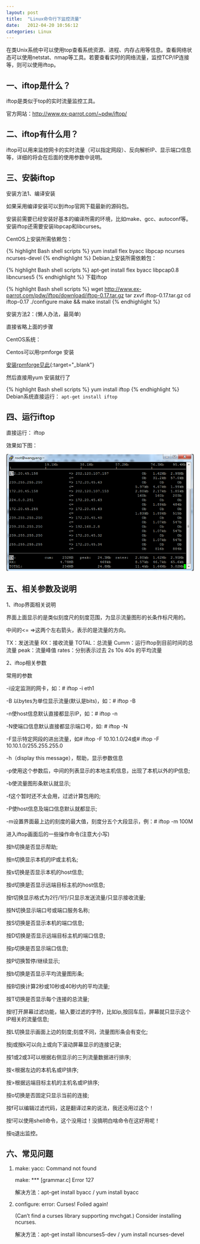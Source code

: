```yaml
---
layout: post
title:  "Linux命令行下监控流量"
date:   2012-04-20 10:56:12
categories: Linux
---
```

在类Unix系统中可以使用top查看系统资源、进程、内存占用等信息。查看网络状态可以使用netstat、nmap等工具。若要查看实时的网络流量，监控TCP/IP连接等，则可以使用iftop。

## 一、iftop是什么？

iftop是类似于top的实时流量监控工具。

官方网站：http://www.ex-parrot.com/~pdw/iftop/

## 二、iftop有什么用？

iftop可以用来监控网卡的实时流量（可以指定网段）、反向解析IP、显示端口信息等，详细的将会在后面的使用参数中说明。

## 三、安装iftop

安装方法1、编译安装

如果采用编译安装可以到iftop官网下载最新的源码包。

安装前需要已经安装好基本的编译所需的环境，比如make、gcc、autoconf等。安装iftop还需要安装libpcap和libcurses。

CentOS上安装所需依赖包：

{% highlight Bash shell scripts %}
yum install flex byacc  libpcap ncurses ncurses-devel
{% endhighlight %}
Debian上安装所需依赖包：

{% highlight Bash shell scripts %}
apt-get install flex byacc  libpcap0.8 libncurses5
{% endhighlight %}
下载iftop

{% highlight Bash shell scripts %}
wget http://www.ex-parrot.com/pdw/iftop/download/iftop-0.17.tar.gz
tar zxvf iftop-0.17.tar.gz
cd iftop-0.17
./configure
make && make install
{% endhighlight %}

安装方法2：(懒人办法，最简单)

直接省略上面的步骤

CentOS系统：

Centos可以用rpmforge 安装

[安装rpmforge见此](http://wiki.centos.org/AdditionalResources/Repositories/RPMForge){:target="_blank"}

然后直接用yum 安装就行了

{% highlight Bash shell scripts %}
yum install iftop
{% endhighlight %}
Debian系统直接运行： `apt-get install iftop`

## 四、运行iftop

直接运行： iftop

效果如下图：

![20120420214954](/uploads/2012/04/20120420214954.png)

## 五、相关参数及说明

1、iftop界面相关说明

界面上面显示的是类似刻度尺的刻度范围，为显示流量图形的长条作标尺用的。

中间的<= =>这两个左右箭头，表示的是流量的方向。

TX：发送流量
RX：接收流量
TOTAL：总流量
Cumm：运行iftop到目前时间的总流量
peak：流量峰值
rates：分别表示过去 2s 10s 40s 的平均流量

2、iftop相关参数

常用的参数

-i设定监测的网卡，如：# iftop -i eth1

-B 以bytes为单位显示流量(默认是bits)，如：# iftop -B

-n使host信息默认直接都显示IP，如：# iftop -n

-N使端口信息默认直接都显示端口号，如: # iftop -N

-F显示特定网段的进出流量，如# iftop -F 10.10.1.0/24或# iftop -F 10.10.1.0/255.255.255.0

-h（display this message），帮助，显示参数信息

-p使用这个参数后，中间的列表显示的本地主机信息，出现了本机以外的IP信息;

-b使流量图形条默认就显示;

-f这个暂时还不太会用，过滤计算包用的;

-P使host信息及端口信息默认就都显示;

-m设置界面最上边的刻度的最大值，刻度分五个大段显示，例：# iftop -m 100M

进入iftop画面后的一些操作命令(注意大小写)

按h切换是否显示帮助;

按n切换显示本机的IP或主机名;

按s切换是否显示本机的host信息;

按d切换是否显示远端目标主机的host信息;

按t切换显示格式为2行/1行/只显示发送流量/只显示接收流量;

按N切换显示端口号或端口服务名称;

按S切换是否显示本机的端口信息;

按D切换是否显示远端目标主机的端口信息;

按p切换是否显示端口信息;

按P切换暂停/继续显示;

按b切换是否显示平均流量图形条;

按B切换计算2秒或10秒或40秒内的平均流量;

按T切换是否显示每个连接的总流量;

按l打开屏幕过滤功能，输入要过滤的字符，比如ip,按回车后，屏幕就只显示这个IP相关的流量信息;

按L切换显示画面上边的刻度;刻度不同，流量图形条会有变化;

按j或按k可以向上或向下滚动屏幕显示的连接记录;

按1或2或3可以根据右侧显示的三列流量数据进行排序;

按<根据左边的本机名或IP排序;

按>根据远端目标主机的主机名或IP排序;

按o切换是否固定只显示当前的连接;

按f可以编辑过滤代码，这是翻译过来的说法，我还没用过这个！

按!可以使用shell命令，这个没用过！没搞明白啥命令在这好用呢！

按q退出监控。

## 六、常见问题

1. make: yacc: Command not found

   make: *** [grammar.c] Error 127

   解决方法：apt-get install byacc   /   yum install byacc

2. configure: error: Curses! Foiled again!

   (Can’t find a curses library supporting mvchgat.)
   Consider installing ncurses.

   解决方法：apt-get install libncurses5-dev  /    yum  install ncurses-devel